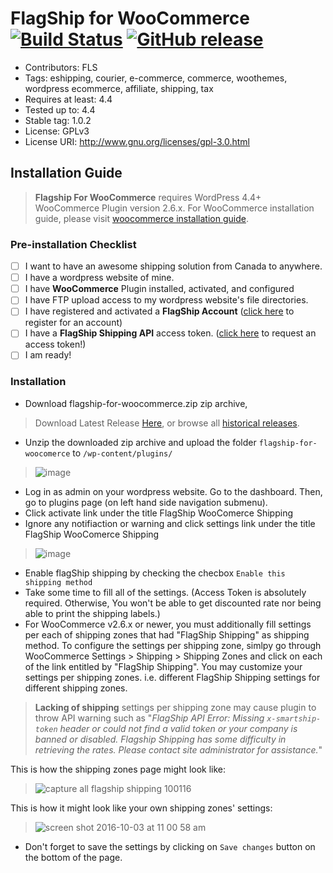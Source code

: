 # FlagShip for WooCommerce [![Build Status](https://travis-ci.org/flagshipcompany/flagship-for-woocommerce.svg?branch=master)](https://travis-ci.org/flagshipcompany/flagship-for-woocommerce) [![GitHub release](https://github.com/flagshipcompany/flagship-for-woocommerce/releases/latest)]()
- Contributors: FLS
- Tags: eshipping, courier, e-commerce, commerce, woothemes, wordpress ecommerce, affiliate, shipping, tax
- Requires at least: 4.4
- Tested up to: 4.4
- Stable tag: 1.0.2
- License: GPLv3
- License URI: http://www.gnu.org/licenses/gpl-3.0.html

## Installation Guide
> **Flagship For WooCommerce** requires WordPress 4.4+ WooCommerce Plugin version 2.6.x. For WooCommerce installation guide, please visit [woocommerce installation guide](https://docs.woothemes.com/document/installing-uninstalling-woocommerce/). 

### Pre-installation Checklist
- [ ] I want to have an awesome shipping solution from Canada to anywhere.
- [ ] I have a wordpress website of mine.
- [ ] I have **WooCommerce** Plugin installed, activated, and configured
- [ ] I have FTP upload access to my wordpress website's file directories.
- [ ] I have registered and activated a **FlagShip Account** ([click here](https://smartship.flagshipcompany.com/company/register) to register for an account)
- [ ] I have a **FlagShip Shipping API** access token. ([click here](https://auth.smartship.io/tokens/) to request an access token!)
- [ ] I am ready!

### Installation
- Download flagship-for-woocommerce.zip zip archive, 

> Download Latest Release [Here](https://github.com/flagshipcompany/flagship-for-woocommerce/releases/latest), or browse all [historical releases](https://github.com/flagshipcompany/flagship-for-woocommerce/releases).

- Unzip the downloaded zip archive and upload the folder `flagship-for-woocomerce` to `/wp-content/plugins/`

> ![image](https://cloud.githubusercontent.com/assets/5373898/13267492/8964cfc6-da4b-11e5-9104-6f2b668861fd.png)

- Log in as admin on your wordpress website. Go to the dashboard. Then, go to plugins page (on left hand side navigation submenu).
- Click activate link under the title FlagShip WooComerce Shipping
- Ignore any notifiaction or warning and click settings link under the title FlagShip WooComerce Shipping

> ![image](https://cloud.githubusercontent.com/assets/5373898/13267802/243b6414-da4d-11e5-9fc6-ed6ae38f0e06.png)

- Enable flagShip shipping by checking the checbox `Enable this shipping method`
- Take some time to fill all of the settings. (Access Token is absolutely required. Otherwise, You won't be able to get discounted rate nor being able to print the shipping labels.)
- For WooCommerce v2.6.x or newer, you must additionally fill settings per each of shipping zones that had "FlagShip Shipping" as shipping method. To configure the settings per shipping zone, simlpy go through WooCommerce Settings > Shipping > Shipping Zones and click on each of the link entitled by "FlagShip Shipping". You may customize your settings per shipping zones. i.e. different FlagShip Shipping settings for different shipping zones. 

> **Lacking of shipping** settings per shipping zone may cause plugin to throw API warning such as "_FlagShip API Error:
Missing `x-smartship-token` header or could not find a valid token or your company is banned or disabled. Flagship Shipping has some difficulty in retrieving the rates. Please contact site administrator for assistance._"

This is how the shipping zones page might look like:

> ![capture all flagship shipping 100116](https://cloud.githubusercontent.com/assets/5373898/19041682/fa13c97e-8956-11e6-8907-df3f6728c1d1.png)

This is how it might look like your own shipping zones' settings:

> ![screen shot 2016-10-03 at 11 00 58 am](https://cloud.githubusercontent.com/assets/5373898/19042098/bbaabd94-8958-11e6-89d3-7aad04ded212.png)


- Don't forget to save the settings by clicking on `Save changes` button on the bottom of the page.

